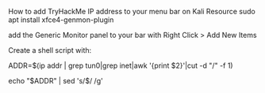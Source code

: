 
How to add TryHackMe IP address to your menu bar on Kali
Resource
sudo apt install xfce4-genmon-plugin

add the Generic Monitor panel to your bar with Right Click > Add New Items

Create a shell script with:

ADDR=$(ip addr | grep tun0|grep inet|awk '{print $2}'|cut -d "/" -f 1)

echo "$ADDR" | sed 's/$/ /g'

